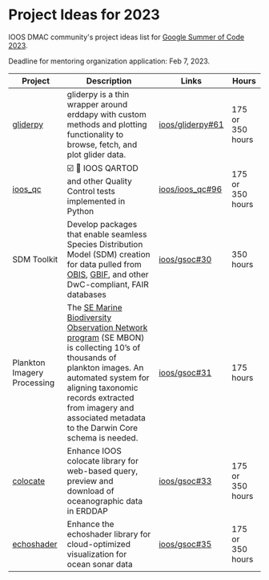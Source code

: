 # Project Ideas for 2023

IOOS DMAC community's project ideas list for [Google Summer of Code 2023](https://summerofcode.withgoogle.com/programs/2023).

Deadline for mentoring organization application: Feb 7, 2023.

|**Project** |**Description**|**Links**| **Hours** |
|------------|---------------|---------|-----------|
|[gliderpy](https://github.com/ioos/gliderpy) | gliderpy is a thin wrapper around erddapy with custom methods and plotting functionality to browse, fetch, and plot glider data. | [ioos/gliderpy#61](https://github.com/ioos/gliderpy/issues/61) | 175 or 350 hours |
| [ioos_qc](https://github.com/ioos/ioos_qc) | :ballot_box_with_check: :ocean: IOOS QARTOD and other Quality Control tests implemented in Python | [ioos/ioos_qc#96](https://github.com/ioos/ioos_qc/issues/96) | 175 or 350 hours |
| SDM Toolkit | Develop packages that enable seamless Species Distribution Model (SDM) creation for data pulled from [OBIS](https://obis.org/), [GBIF](https://www.gbif.org/), and other DwC-compliant, FAIR databases | [ioos/gsoc#30](https://github.com/ioos/gsoc/issues/30) | 350 hours |
| Plankton Imagery Processing | The [SE Marine Biodiversity Observation Network program](https://marinebon.github.io/pages/sfmbon/) (SE MBON) is collecting 10’s of thousands of plankton images.  An automated system for aligning taxonomic records extracted from imagery and associated metadata to the Darwin Core schema is needed. | [ioos/gsoc#31](https://github.com/ioos/gsoc/issues/31) | 175 hours | 
| [colocate](https://github.com/ioos/colocate) | Enhance IOOS colocate library for web-based query, preview and download of oceanographic data in ERDDAP | [ioos/gsoc#33](https://github.com/ioos/gsoc/issues/33) | 175 or 350 hours |
| [echoshader](https://github.com/OSOceanAcoustics/echoshader) | Enhance the echoshader library for cloud-optimized visualization for ocean sonar data | [ioos/gsoc#35](https://github.com/ioos/gsoc/issues/35) | 175 or 350 hours |
